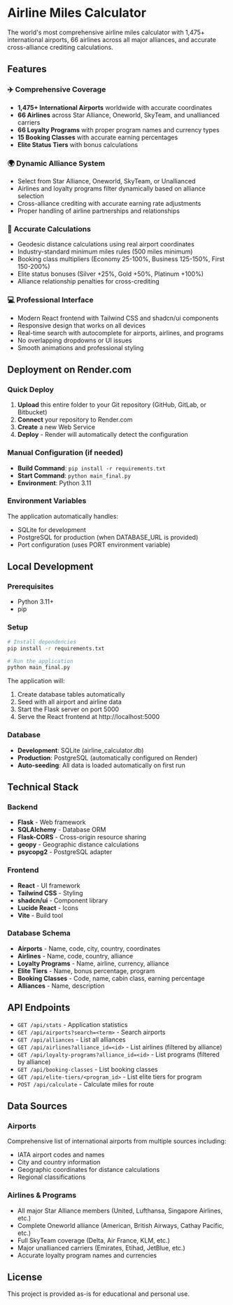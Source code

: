# Airline Miles Calculator

The world's most comprehensive airline miles calculator with 1,475+ international airports, 66 airlines across all major alliances, and accurate cross-alliance crediting calculations.

## Features

### ✈️ **Comprehensive Coverage**
- **1,475+ International Airports** worldwide with accurate coordinates
- **66 Airlines** across Star Alliance, Oneworld, SkyTeam, and unallianced carriers
- **66 Loyalty Programs** with proper program names and currency types
- **15 Booking Classes** with accurate earning percentages
- **Elite Status Tiers** with bonus calculations

### 🌍 **Dynamic Alliance System**
- Select from Star Alliance, Oneworld, SkyTeam, or Unallianced
- Airlines and loyalty programs filter dynamically based on alliance selection
- Cross-alliance crediting with accurate earning rate adjustments
- Proper handling of airline partnerships and relationships

### 🎯 **Accurate Calculations**
- Geodesic distance calculations using real airport coordinates
- Industry-standard minimum miles rules (500 miles minimum)
- Booking class multipliers (Economy 25-100%, Business 125-150%, First 150-200%)
- Elite status bonuses (Silver +25%, Gold +50%, Platinum +100%)
- Alliance relationship penalties for cross-crediting

### 💻 **Professional Interface**
- Modern React frontend with Tailwind CSS and shadcn/ui components
- Responsive design that works on all devices
- Real-time search with autocomplete for airports, airlines, and programs
- No overlapping dropdowns or UI issues
- Smooth animations and professional styling

## Deployment on Render.com

### Quick Deploy
1. **Upload** this entire folder to your Git repository (GitHub, GitLab, or Bitbucket)
2. **Connect** your repository to Render.com
3. **Create** a new Web Service
4. **Deploy** - Render will automatically detect the configuration

### Manual Configuration (if needed)
- **Build Command**: `pip install -r requirements.txt`
- **Start Command**: `python main_final.py`
- **Environment**: Python 3.11

### Environment Variables
The application automatically handles:
- SQLite for development
- PostgreSQL for production (when DATABASE_URL is provided)
- Port configuration (uses PORT environment variable)

## Local Development

### Prerequisites
- Python 3.11+
- pip

### Setup
```bash
# Install dependencies
pip install -r requirements.txt

# Run the application
python main_final.py
```

The application will:
1. Create database tables automatically
2. Seed with all airport and airline data
3. Start the Flask server on port 5000
4. Serve the React frontend at http://localhost:5000

### Database
- **Development**: SQLite (airline_calculator.db)
- **Production**: PostgreSQL (automatically configured on Render)
- **Auto-seeding**: All data is loaded automatically on first run

## Technical Stack

### Backend
- **Flask** - Web framework
- **SQLAlchemy** - Database ORM
- **Flask-CORS** - Cross-origin resource sharing
- **geopy** - Geographic distance calculations
- **psycopg2** - PostgreSQL adapter

### Frontend
- **React** - UI framework
- **Tailwind CSS** - Styling
- **shadcn/ui** - Component library
- **Lucide React** - Icons
- **Vite** - Build tool

### Database Schema
- **Airports** - Name, code, city, country, coordinates
- **Airlines** - Name, code, country, alliance
- **Loyalty Programs** - Name, airline, currency, alliance
- **Elite Tiers** - Name, bonus percentage, program
- **Booking Classes** - Code, name, cabin class, earning percentage
- **Alliances** - Name, description

## API Endpoints

- `GET /api/stats` - Application statistics
- `GET /api/airports?search=<term>` - Search airports
- `GET /api/alliances` - List all alliances
- `GET /api/airlines?alliance_id=<id>` - List airlines (filtered by alliance)
- `GET /api/loyalty-programs?alliance_id=<id>` - List programs (filtered by alliance)
- `GET /api/booking-classes` - List booking classes
- `GET /api/elite-tiers/<program_id>` - List elite tiers for program
- `POST /api/calculate` - Calculate miles for route

## Data Sources

### Airports
Comprehensive list of international airports from multiple sources including:
- IATA airport codes and names
- City and country information
- Geographic coordinates for distance calculations
- Regional classifications

### Airlines & Programs
- All major Star Alliance members (United, Lufthansa, Singapore Airlines, etc.)
- Complete Oneworld alliance (American, British Airways, Cathay Pacific, etc.)
- Full SkyTeam coverage (Delta, Air France, KLM, etc.)
- Major unallianced carriers (Emirates, Etihad, JetBlue, etc.)
- Accurate loyalty program names and currencies

## License

This project is provided as-is for educational and personal use.
